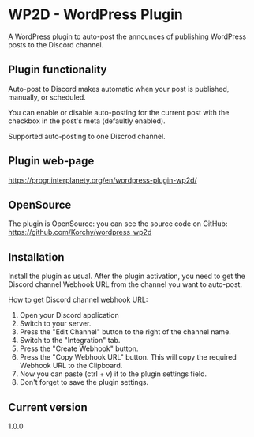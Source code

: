 # WP2D - WordPress Plugin

A WordPress plugin to auto-post the announces of publishing WordPress posts to the Discord channel.

Plugin functionality
-

Auto-post to Discord makes automatic when your post is published, manually, or scheduled.

You can enable or disable auto-posting for the current post with the checkbox in the post's meta (defaultly enabled).

Supported auto-posting to one Discrod channel.

Plugin web-page
-
https://progr.interplanety.org/en/wordpress-plugin-wp2d/

OpenSource
-
The plugin is OpenSource: you can see the source code on GitHub: https://github.com/Korchy/wordpress_wp2d

Installation
-
Install the plugin as usual. After the plugin activation, you need to get the Discord channel Webhook URL from the channel you want to auto-post.

How to get Discord channel webhook URL:
1. Open your Discord application
2. Switch to your server.
3. Press the "Edit Channel" button to the right of the channel name.
4. Switch to the "Integration" tab.
5. Press the "Create Webhook" button.
6. Press the "Copy Webhook URL" button. This will copy the required Webhook URL to the Clipboard.
7. Now you can paste (ctrl + v) it to the plugin settings field.
8. Don't forget to save the plugin settings.

Current version
-
1.0.0
